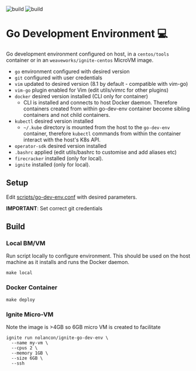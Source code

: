 ![build](https://github.com/nolancon/go-dev-env/actions/workflows/docker.yml/badge.svg)
![build](https://github.com/nolancon/go-dev-env/actions/workflows/static-analysis.yml/badge.svg)

# Go Development Environment 💻
Go development environment configured on host, in a `centos/tools` container or in an `weaveworks/ignite-centos` MicroVM image.
* `go` environment configured with desired version
* `git` configured with user credentials
* `vim` updated to desired version (8.1 by default - compatible with vim-go)
* `vim-go` plugin enabled for Vim (edit utils/vimrc for other plugins)
* `docker` desired version installed (CLI only for container)
   * CLI is installed and connects to host Docker daemon. Therefore containers created from within go-dev-env container become sibling containers and not child containers.
* `kubectl` desired version installed
   * `~/.kube` directory is mounted from the host to the `go-dev-env` container, therefore `kubectl` commands from within the container interact with the host's K8s API.
* `operator-sdk` desired version installed
* `.bashrc` applied (edit utils/bashrc to customise and add aliases etc)
*  `firecracker` installed (only for local).
*  `ignite` installed (only for local).

## Setup
Edit [scripts/go-dev-env.conf](https://github.com/nolancon/go-dev-env/blob/master/scripts/go-dev-env.conf) with desired parameters. 

  **IMPORTANT**: Set correct git credentials

## Build

### Local BM/VM

Run script locally to configure environment. This should be used on the host machine as it installs and runs the Docker daemon.

`make local`

### Docker Container

`make deploy`

### Ignite Micro-VM

Note the image is >4GB so 6GB micro VM is created to facilitate 

```
ignite run nolancon/ignite-go-dev-env \
  --name my-vm \
  --cpus 2 \
  --memory 1GB \
  --size 6GB \
  --ssh
```
